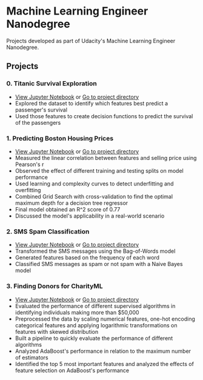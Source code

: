 # Machine Learning Engineer Nanodegree

Projects developed as part of Udacity's Machine Learning Engineer Nanodegree.

## Projects

### 0. Titanic Survival Exploration
* [View Jupyter Notebook](https://github.com/ocpodariu/udacity-mlnd/blob/master/projects/titanic_survival_exploration/titanic_survival_exploration.ipynb) or [Go to project directory](https://github.com/ocpodariu/udacity-mlnd/tree/master/projects/titanic_survival_exploration)
* Explored the dataset to identify which features best predict a passenger's survival
* Used those features to create decision functions to predict the survival of the passengers

### 1. Predicting Boston Housing Prices
* [View Jupyter Notebook](https://github.com/ocpodariu/udacity-mlnd/blob/master/projects/boston_housing/boston_housing.ipynb) or [Go to project directory](https://github.com/ocpodariu/udacity-mlnd/tree/master/projects/boston_housing)
* Measured the linear correlation between features and selling price using Pearson's r
* Observed the effect of different training and testing splits on model performance
* Used learning and complexity curves to detect underfitting and overfitting
* Combined Grid Search with cross-validation to find the optimal maximum depth for a decision tree regressor
* Final model obtained an R^2 score of 0.77
* Discussed the model's applicability in a real-world scenario

### 2. SMS Spam Classification
* [View Jupyter Notebook](https://github.com/ocpodariu/udacity-mlnd/blob/master/projects/spam_classifier/sms_spam_classifier.ipynb) or [Go to project directory](https://github.com/ocpodariu/udacity-mlnd/tree/master/projects/spam_classifier)
* Transformed the SMS messages using the Bag-of-Words model
* Generated features based on the frequency of each word
* Classified SMS messages as spam or not spam with a Naive Bayes model

### 3. Finding Donors for CharityML
* [View Jupyter Notebook](https://github.com/ocpodariu/udacity-mlnd/blob/master/projects/finding_donors/finding_donors.ipynb) or [Go to project directory](https://github.com/ocpodariu/udacity-mlnd/tree/master/projects/finding_donors)
* Evaluated the performance of different supervised algorithms in identifying individuals making more than $50,000
* Preprocessed the data by scaling numerical features, one-hot encoding categorical features and applying logarithmic transformations on features with skewed distribution
* Built a pipeline to quickly evaluate the performance of different algorithms
* Analyzed AdaBoost's performance in relation to the maximum number of estimators
* Identified the top 5 most important features and analyzed the effects of feature selection on AdaBoost's performance
